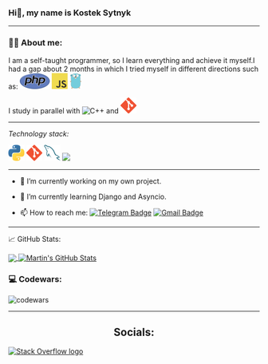 ### Hi👋, my name is Kostek Sytnyk
---
### :man_technologist: About me:

I am a self-taught programmer, so I learn everything and achieve it myself.I had a gap
about 2 months in which I tried myself in different directions such as: <a href="https://www.php.net/" title="PHP"><img src="icons/php.png" /></a>
 <a href="https://en.wikipedia.org/wiki/JavaScript" title="JavaScript"><img src="icons/javascript.png" /></a>
 <a href="https://golang.org/" title="Golang"><img src="icons/golang.png" /></a>

I study in parallel with ![C++](https://img.shields.io/badge/-C++-000?&logo=c%2b%2b&logoColor=00139C)  and  <a href="https://git-scm.com/" title="Git"><img src="icons/git.png" /></a>

---

*Technology stack:*

<a href="https://www.python.org/" title="Python"><img src="icons/python.png" /></a>
<a href="https://git-scm.com/" title="Git"><img src="icons/git.png" /></a>
<a href="https://www.mysql.com/" title="MySQL"><img src="icons/mysql.png" /></a>
<a href="(https://www.djangoproject.com)" title="Django"><img src="изображение_2023-07-14_150049617" /></a>

---

- 🔭 I’m currently working on my own project.
  
- 🌱 I’m currently learning Django and Asyncio.
  
- 📫 How to reach me:  [![Telegram Badge](https://img.shields.io/badge/-Supermario3-blue?style=flat&logo=Telegram&logoColor=white)](https://t.me/Supermario3)  [![Gmail Badge](https://img.shields.io/badge/-Gmail-red?style=flat&logo=Gmail&logoColor=white)](mailto:smokejrhd@gmail.com)

---

📈 GitHub Stats:

<a href="https://github.com/Kumala3">
  <img align="center" src="https://github-readme-stats.vercel.app/api/top-langs/?username=Kumala3&hide=java,html,tex&title_color=ffffff&text_color=c9cacc&icon_color=2bbc8a&bg_color=1d1f21&langs_count=3" />
</a>
<a href="https://github.com/Kumala3">
  <img align="center" src="https://github-readme-stats.vercel.app/api?username=Kumala3&show_icons=true&line_height=27&count_private=true&title_color=ffffff&text_color=c9cacc&icon_color=2bbc8a&bg_color=1d1f21" alt="Martin's GitHub Stats" />
</a>

### 💻 Codewars:

![codewars](https://www.codewars.com/users/Kumala3/badges/large)

---

<h2 align="center">Socials:</h2>

  [<img src="https://img.shields.io/badge/Stack%20Overflow-282C34?logo=stackoverflow&logoColor=FE7A16" alt="Stack Overflow logo" title="Stack Overflow" height="50" />](https://stackoverflow.com/users/21136411/kumala3)

